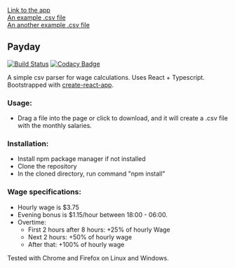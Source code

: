 [Link to the app](https://payday-assignment.herokuapp.com/)  
[An example .csv file](https://drive.google.com/open?id=1vMAGcrWITRreCzNdjL7SSa0z4mNGpzun)  
[An another example .csv file](https://drive.google.com/open?id=14Lwz4KM8BBbsx6dbPd1EZz4NPukjOiTz)  

## Payday
[![Build Status](https://travis-ci.org/xbexbex/Payday.svg?branch=master)](https://travis-ci.org/xbexbex/Payday) [![Codacy Badge](https://api.codacy.com/project/badge/Grade/e763b76edf454227a3c863ab5ee521b6)](https://www.codacy.com/app/xbexbex/Payday?utm_source=github.com&amp;utm_medium=referral&amp;utm_content=xbexbex/Payday&amp;utm_campaign=Badge_Grade)

A simple csv parser for wage calculations. Uses React + Typescript. Bootstrapped with [create-react-app](https://github.com/facebookincubator/create-react-app).

### Usage:
* Drag a file into the page or click to download, and it will create a .csv file with the monthly salaries.

### Installation:
* Install npm package manager if not installed
* Clone the repository
* In the cloned directory, run command "npm install"

### Wage specifications:
* Hourly wage is $3.75
* Evening bonus is $1.15/hour between 18:00 - 06:00.
* Overtime:
  * First 2 hours after 8 hours: +25% of hourly Wage
  * Next 2 hours: +50% of hourly wage
  * After that: +100% of hourly wage


Tested with Chrome and Firefox on Linux and Windows.
